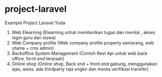 # project-laravel
Example Project Laravel Yuda

1. Web Elearning (Elearning untuk memberikan tugas dan menilai , akses login guru dan siswa)
2. Web Company profile (Web company profile property semarang, web utama + cms admin)
3. Backoffice System Management (Contoh Rest Api untuk web back office, fornt end terpisah)
4. Online shop (Online shop, Back end + front end gabung, menggunakan ajax, axios. ada thirdparty raja ongkir dan moota verifikasi transfer)
